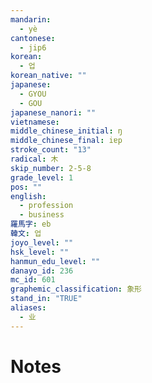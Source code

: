 ```yaml
---
mandarin:
  - yè
cantonese:
  - jip6
korean:
  - 업
korean_native: ""
japanese:
  - GYOU
  - GOU
japanese_nanori: ""
vietnamese:
middle_chinese_initial: ŋ
middle_chinese_final: iɐp
stroke_count: "13"
radical: 木
skip_number: 2-5-8
grade_level: 1
pos: ""
english:
  - profession
  - business
羅馬字: eb
韓文: 업
joyo_level: ""
hsk_level: ""
hanmun_edu_level: ""
danayo_id: 236
mc_id: 601
graphemic_classification: 象形
stand_in: "TRUE"
aliases:
  - 业
---
```


# Notes
